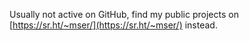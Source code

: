 Usually not active on GitHub, find my public projects on
[https://sr.ht/~mser/](https://sr.ht/~mser/) instead.
